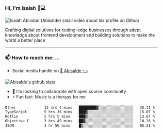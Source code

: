 ### Hi, I'm Isaiah 🌻💻

<img src="https://res.cloudinary.com/abisalde/image/upload/c_scale,h_311,w_816/v1616039512/Abisalde_github.gif" alt="Isaiah Abiodun (Abisalde) small video about his profile on Github">

Crafting digital solutions for cutting-edge businesses through adept knowledge about frontend development and building solutions to make the world a better place
<hr>

### 📫 How to reach me: ...
- Social media handle on <a href="https://twitter.com/abisalde">🔔  Abisalde   👈</a>


[![Abisalde's github stats](https://github-readme-stats.vercel.app/api?username=abisalde)](https://github.com/abisalde/github-readme-stats)

- 👯 I’m looking to collaborate with open source community
- ⚡ Fun fact: Music is a therapy for me


<!--
**abisalde/Abisalde** is a ✨ _special_ ✨ repository because its `README.md` (this file) appears on your GitHub profile.

Here are some ideas to get you started:


- 👯 I’m looking to collaborate with open source community
- 🤔 I’m looking for help with ...
- 💬 Ask me about ...
- 📫 How to reach me: ...
- 😄 Pronouns: ...
- ⚡ Fun fact: ...
-->

<!--START_SECTION:waka-->

```txt
Other             13 hrs 4 mins   ████████▓░░░░░░░░░░░░░░░░   35.11 %
TypeScript        5 hrs 36 mins   ███▓░░░░░░░░░░░░░░░░░░░░░   15.07 %
Kotlin            5 hrs 5 mins    ███▒░░░░░░░░░░░░░░░░░░░░░   13.67 %
Objective-C       3 hrs 49 mins   ██▓░░░░░░░░░░░░░░░░░░░░░░   10.28 %
JSON              1 hr 56 mins    █▒░░░░░░░░░░░░░░░░░░░░░░░   05.21 %
```

<!--END_SECTION:waka-->

